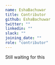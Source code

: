 ```yaml
---
name: EshaBachuwar
title: Contributor
github: EshaBachuwar
twitter: ""
linkedin: ""
slack: ""
joining_date: ""
role: "contributor"
---
```


Still waiting for this
